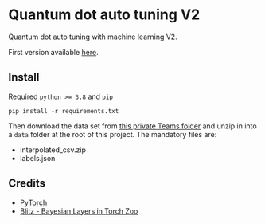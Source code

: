 # Quantum dot auto tuning V2

Quantum dot auto tuning with machine learning V2.

First version available [here](https://github.com/3it-nano/dot-calibration).

## Install

Required `python >= 3.8` and `pip`

```shell script
pip install -r requirements.txt
```

Then download the data set
from [this private Teams folder](https://usherbrooke.sharepoint.com/:f:/r/sites/UdeS-UW-Memristor-basedMLforQuantumTechs/Documents%20partages/General/Datasets/QDSD?csf=1&web=1&e=YtBFnn)
and unzip in into a `data` folder at the root of this project. The mandatory files are:

* interpolated_csv.zip
* labels.json

## Credits

* [PyTorch](https://pytorch.org/)
* [Blitz - Bayesian Layers in Torch Zoo](https://github.com/piEsposito/blitz-bayesian-deep-learning)